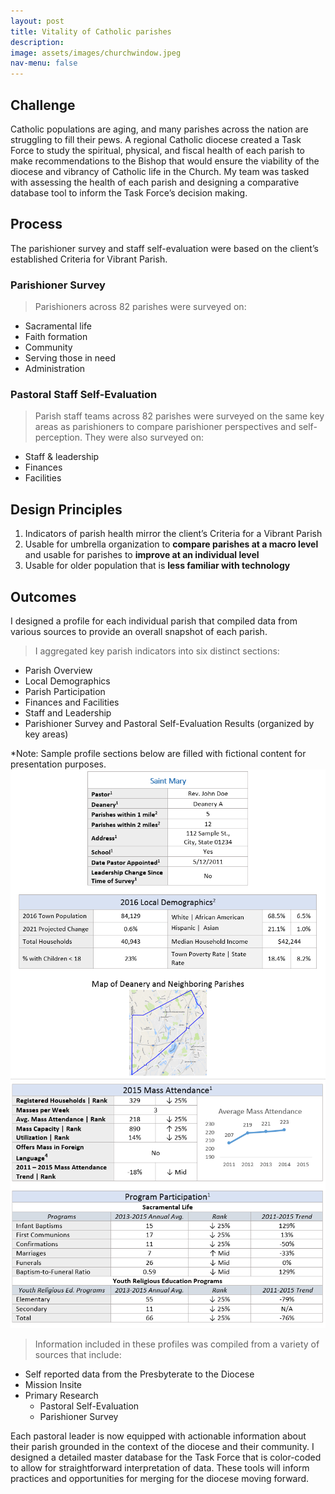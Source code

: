 ```yaml
---
layout: post
title: Vitality of Catholic parishes
description: 
image: assets/images/churchwindow.jpeg
nav-menu: false
---
```



## Challenge

Catholic populations are aging, and many parishes across the nation are struggling to fill their pews. A regional Catholic diocese created a Task Force to study the spiritual, physical, and fiscal health of each parish to make recommendations to the Bishop that would ensure the viability of the diocese and vibrancy of Catholic life in the Church. My team was tasked with assessing the health of each parish and designing a comparative database tool to inform the Task Force’s decision making.

## Process
The parishioner survey and staff self-evaluation were based on the client’s established Criteria for Vibrant Parish.

### Parishioner Survey
>Parishioners across 82 parishes were surveyed on:
- Sacramental life
- Faith formation
- Community
- Serving those in need
- Administration

### Pastoral Staff Self-Evaluation
>Parish staff teams across 82 parishes were surveyed on the same key areas as parishioners to compare parishioner perspectives and self-perception. They were also surveyed on:
- Staff & leadership
- Finances
- Facilities

## Design Principles
1.	Indicators of parish health mirror the client’s Criteria for a Vibrant Parish
2.	Usable for umbrella organization to **compare parishes at a macro level** and usable for parishes to **improve at an individual level**
3.	Usable for older population that is **less familiar with technology**

## Outcomes
I designed a profile for each individual parish that compiled data from various sources to provide an overall snapshot of each parish. 

>I aggregated key parish indicators into six distinct sections:
- Parish Overview
- Local Demographics
- Parish Participation
- Finances and Facilities
- Staff and Leadership
- Parishioner Survey and Pastoral Self-Evaluation Results (organized by key areas) 

*Note: Sample profile sections below are filled with fictional content for presentation purposes.
 <img src="assets/images/catholicprof1.png">
<img src="assets/images/catholicprof2.png">
 
>Information included in these profiles was compiled from a variety of sources that include:
- Self reported data from the Presbyterate to the Diocese 
- Mission Insite
- Primary Research
    - Pastoral Self-Evaluation
    - Parishioner Survey

Each pastoral leader is now equipped with actionable information about their parish grounded in the context of the diocese and their community. I designed a detailed master database for the Task Force that is color-coded to allow for straightforward interpretation of data. These tools will inform practices and opportunities for merging for the diocese moving forward.

